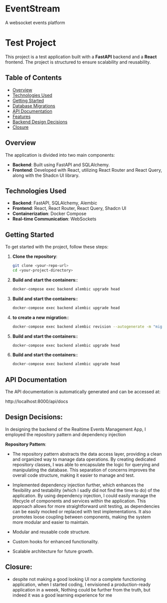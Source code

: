 # EventStream

A websocket events platform

# Test Project

This project is a test application built with a **FastAPI** backend and a **React** frontend. The project is structured to ensure scalability and reusability.

## Table of Contents

- [Overview](#overview)
- [Technologies Used](#technologies-used)
- [Getting Started](#getting-started)
- [Database Migrations](#database-migrations)
- [API Documentation](#api-documentation)
- [Features](#features)
- [Backend Design Decisions](#Backend-design-decisions)
- [Closure](#closure)

## Overview

The application is divided into two main components:

- **Backend**: Built using FastAPI and SQLAlchemy.
- **Frontend**: Developed with React, utilizing React Router and React Query, along with the Shadcn UI library.

## Technologies Used

- **Backend**: FastAPI, SQLAlchemy, Alembic
- **Frontend**: React, React Router, React Query, Shadcn UI
- **Containerization**: Docker Compose
- **Real-time Communication**: WebSockets

## Getting Started

To get started with the project, follow these steps:

1. **Clone the repository**:
   ```bash
   git clone <your-repo-url>
   cd <your-project-directory>
   ```
2. **Build and start the containers:**:
   ```bash
   docker-compose exec backend alembic upgrade head
   ```
3. **Build and start the containers:**:
   ```bash
   docker-compose exec backend alembic upgrade head
   ```
4. **to create a new migration:**:

   ```bash
   docker-compose exec backend alembic revision --autogenerate -m "migration message"

   ```

5. **Build and start the containers:**:
   ```bash
   docker-compose exec backend alembic upgrade head
   ```
6. **Build and start the containers:**:
   ```bash
   docker-compose exec backend alembic upgrade head
   ```

## API Documentation

The API documentation is automatically generated and can be accessed at:

http://localhost:8000/api/docs

## Design Decisions:

In designing the backend of the Realtime Events Management App, I employed the repository pattern and dependency injection

**Repository Pattern**:

- The repository pattern abstracts the data access layer, providing a clean and organized way to manage data operations. By creating dedicated repository classes, I was able to encapsulate the logic for querying and manipulating the database. This separation of concerns improves the overall code structure, making it easier to manage and test.

* Implemented dependency injection further, which enhances the flexibility and testability (which I sadly did not find the time to do) of the application. By using dependency injection, I could easily manage the lifecycle of components and services within the application. This approach allows for more straightforward unit testing, as dependencies can be easily mocked or replaced with test implementations. It also promotes loose coupling between components, making the system more modular and easier to maintain.

* Modular and reusable code structure.
* Custom hooks for enhanced functionality.
* Scalable architecture for future growth.

## Closure:

- despite not making a good looking UI nor a complete functioning application, when I started coding, I envisioned a production-ready application in a weeek, Nothing could be further from the truth, but indeed it was a good learning experience for me
